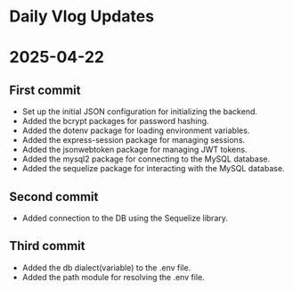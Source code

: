 # Daily Vlog Updates

# 2025-04-22

## First commit
- Set up the initial JSON configuration for initializing the backend.
- Added the bcrypt packages for password hashing. 
- Added the dotenv package for loading environment variables.
- Added the express-session package for managing sessions.
- Added the jsonwebtoken package for managing JWT tokens.
- Added the mysql2 package for connecting to the MySQL database.
- Added the sequelize package for interacting with the MySQL database.

## Second commit
- Added connection to the DB using the Sequelize library.

## Third commit
- Added the db dialect(variable) to the .env file.
- Added the path module for resolving the .env file.

